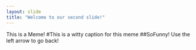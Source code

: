 ```yaml
---
layout: slide
title: "Welcome to our second slide!"
---
```

This is a Meme!
#This is a witty caption for this meme
##SoFunny!
Use the left arrow to go back!
